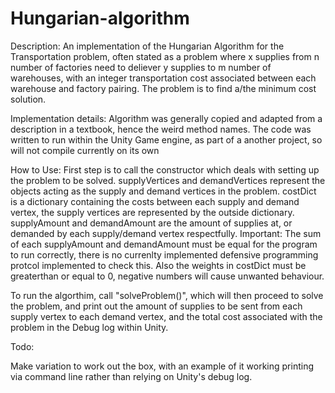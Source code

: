 # Hungarian-algorithm

Description:
An implementation of the Hungarian Algorithm for the Transportation problem, often stated as a problem where x supplies from n number of factories need to deliever y supplies to m number of warehouses, with an integer transportation cost associated between each warehouse and factory pairing. The problem is to find a/the minimum cost solution.

Implementation details:
Algorithm was generally copied and adapted from a description in a textbook, hence the weird method names.
The code was written to run within the Unity Game engine, as part of a another project, so will not compile currently on its own

How to Use:
First step is to call the constructor which deals with setting up the problem to be solved. supplyVertices and demandVertices represent the objects acting as the supply and demand vertices in the problem. costDict is a dictionary containing the costs between each supply and demand vertex, the supply vertices are represented by the outside dictionary. supplyAmount and demandAmount are the amount of supplies at, or demanded by each supply/demand vertex respectfully. Important: The sum of each supplyAmount and demandAmount must be equal for the program to run correctly, there is no currenlty implemented defensive programming protcol implemented to check this. Also the weights in costDict must be greaterthan or equal to 0, negative numbers will cause unwanted behaviour.

To run the algorthim, call "solveProblem()", which will then proceed to solve the problem, and print out the amount of supplies to be sent from each supply vertex to each demand vertex, and the total cost associated with the problem in the Debug log within Unity.

Todo:

Make variation to work out the box, with an example of it working printing via command line rather than relying on Unity's debug log.
